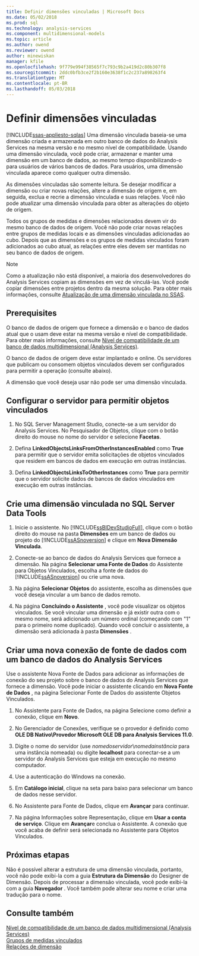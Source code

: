 ```yaml
---
title: Definir dimensões vinculadas | Microsoft Docs
ms.date: 05/02/2018
ms.prod: sql
ms.technology: analysis-services
ms.component: multidimensional-models
ms.topic: article
ms.author: owend
ms.reviewer: owend
author: minewiskan
manager: kfile
ms.openlocfilehash: 9f779e994f38565f7c793c9b2a419d2c80b307f8
ms.sourcegitcommit: 2ddc0bfb3ce2f2b160e3638f1c2c237a898263f4
ms.translationtype: MT
ms.contentlocale: pt-BR
ms.lasthandoff: 05/03/2018
---
```

# <a name="define-linked-dimensions"></a>Definir dimensões vinculadas
[!INCLUDE[ssas-appliesto-sqlas](../../includes/ssas-appliesto-sqlas.md)]
  Uma dimensão vinculada baseia-se uma dimensão criada e armazenada em outro banco de dados do Analysis Services na mesma versão e no mesmo nível de compatibilidade. Usando uma dimensão vinculada, você pode criar, armazenar e manter uma dimensão em um banco de dados, ao mesmo tempo disponibilizando-o para usuários de vários bancos de dados. Para usuários, uma dimensão vinculada aparece como qualquer outra dimensão.  
  
 As dimensões vinculadas são somente leitura. Se desejar modificar a dimensão ou criar novas relações, altere a dimensão de origem e, em seguida, exclua e recrie a dimensão vinculada e suas relações. Você não pode atualizar uma dimensão vinculada para obter as alterações do objeto de origem.  
  
 Todos os grupos de medidas e dimensões relacionados devem vir do mesmo banco de dados de origem. Você não pode criar novas relações entre grupos de medidas locais e as dimensões vinculadas adicionadas ao cubo. Depois que as dimensões e os grupos de medidas vinculados foram adicionados ao cubo atual, as relações entre eles devem ser mantidas no seu banco de dados de origem.  
  
> [!NOTE]  
>  Como a atualização não está disponível, a maioria dos desenvolvedores do Analysis Services copiam as dimensões em vez de vinculá-las. Você pode copiar dimensões entre projetos dentro da mesma solução. Para obter mais informações, consulte [Atualização de uma dimensão vinculada no SSAS](http://sqlblog.com/blogs/marco_russo/archive/2006/09/12/refresh-of-a-linked-dimension-in-ssas.aspx).  
  
## <a name="prerequisites"></a>Prerequisites  
 O banco de dados de origem que fornece a dimensão e o banco de dados atual que o usam deve estar na mesma versão e nível de compatibilidade. Para obter mais informações, consulte [Nível de compatibilidade de um banco de dados multidimensional &#40;Analysis Services&#41;](../../analysis-services/multidimensional-models/compatibility-level-of-a-multidimensional-database-analysis-services.md).  
  
 O banco de dados de origem deve estar implantado e online. Os servidores que publicam ou consomem objetos vinculados devem ser configurados para permitir a operação (consulte abaixo).  
  
 A dimensão que você deseja usar não pode ser uma dimensão vinculada.  
  
## <a name="configure-server-to-allow-linked-objects"></a>Configurar o servidor para permitir objetos vinculados  
  
1.  No SQL Server Management Studio, conecte-se a um servidor do Analysis Services. No Pesquisador de Objetos, clique com o botão direito do mouse no nome do servidor e selecione **Facetas**.  
  
2.  Defina **LinkedObjectsLinksFromOtherInstancesEnabled** como **True** para permitir que o servidor emita solicitações de objetos vinculados que residem em bancos de dados em execução em outras instâncias.  
  
3.  Defina **LinkedObjectsLinksToOtherInstances** como **True** para permitir que o servidor solicite dados de bancos de dados vinculados em execução em outras instâncias.  
  
## <a name="create-a-linked-dimension-in-sql-server-data-tools"></a>Crie uma dimensão vinculada no SQL Server Data Tools  
  
1.  Inicie o assistente. No [!INCLUDE[ssBIDevStudioFull](../../includes/ssbidevstudiofull-md.md)], clique com o botão direito do mouse na pasta **Dimensões** em um banco de dados ou projeto do [!INCLUDE[ssASnoversion](../../includes/ssasnoversion-md.md)] e clique em **Nova Dimensão Vinculada**.  
  
2.  Conecte-se ao banco de dados do Analysis Services que fornece a dimensão. Na página **Selecionar uma Fonte de Dados** do Assistente para Objetos Vinculados, escolha a fonte de dados do [!INCLUDE[ssASnoversion](../../includes/ssasnoversion-md.md)] ou crie uma nova.  
  
3.  Na página **Selecionar Objetos** do assistente, escolha as dimensões que você deseja vincular a um banco de dados remoto.  
  
4.  Na página **Concluindo o Assistente** , você pode visualizar os objetos vinculados. Se você vincular uma dimensão e já existir outra com o mesmo nome, será adicionado um número ordinal (começando com "1" para o primeiro nome duplicado). Quando você concluir o assistente, a dimensão será adicionada à pasta **Dimensões** .  
  
##  <a name="bkmk_CreateNew"></a> Criar uma nova conexão de fonte de dados com um banco de dados do Analysis Services  
 Use o assistente Nova Fonte de Dados para adicionar as informações de conexão do seu projeto sobre o banco de dados do Analysis Services que fornece a dimensão. Você pode iniciar o assistente clicando em **Nova Fonte de Dados** , na página Selecionar Fonte de Dados do assistente Objetos Vinculados.  
  
1.  No Assistente para Fonte de Dados, na página Selecione como definir a conexão, clique em **Novo**.  
  
2.  No Gerenciador de Conexões, verifique se o provedor é definido como **OLE DB Nativo\Provedor Microsoft OLE DB para Analysis Services 11.0**.  
  
3.  Digite o nome do servidor (use *nomedoservidor*\\*nomedainstância* para uma instância nomeada) ou digite **localhost** para conectar-se a um servidor do Analysis Services que esteja em execução no mesmo computador.  
  
4.  Use a autenticação do Windows na conexão.  
  
5.  Em **Catálogo inicial**, clique na seta para baixo para selecionar um banco de dados nesse servidor.  
  
6.  No Assistente para Fonte de Dados, clique em **Avançar** para continuar.  
  
7.  Na página Informações sobre Representação, clique em **Usar a conta de serviço**. Clique em **Avançar**e conclua o Assistente. A conexão que você acaba de definir será selecionada no Assistente para Objetos Vinculados.  
  
## <a name="next-steps"></a>Próximas etapas  
 Não é possível alterar a estrutura de uma dimensão vinculada, portanto, você não pode exibi-la com a guia **Estrutura da Dimensão** do Designer de Dimensão. Depois de processar a dimensão vinculada, você pode exibi-la com a guia **Navegador** . Você também pode alterar seu nome e criar uma tradução para o nome.  
  
## <a name="see-also"></a>Consulte também  
 [Nível de compatibilidade de um banco de dados multidimensional &#40;Analysis Services&#41;](../../analysis-services/multidimensional-models/compatibility-level-of-a-multidimensional-database-analysis-services.md)   
 [Grupos de medidas vinculados](../../analysis-services/multidimensional-models/linked-measure-groups.md)   
 [Relações de dimensão](../../analysis-services/multidimensional-models-olap-logical-cube-objects/dimension-relationships.md)  
  
  
